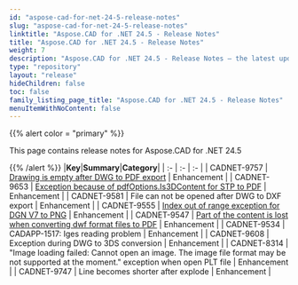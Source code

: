 ```yaml
---
id: "aspose-cad-for-net-24-5-release-notes"
slug: "aspose-cad-for-net-24-5-release-notes"
linktitle: "Aspose.CAD for .NET 24.5 - Release Notes"
title: "Aspose.CAD for .NET 24.5 - Release Notes"
weight: 7
description: "Aspose.CAD for .NET 24.5 - Release Notes – the latest updates and fixes."
type: "repository"
layout: "release"
hideChildren: false
toc: false
family_listing_page_title: "Aspose.CAD for .NET 24.5 - Release Notes"
menuItemWithNoContent: false
---
```


{{% alert color = "primary" %}}

This page contains release notes for Aspose.CAD for .NET 24.5

{{% /alert %}}
|**Key**|**Summary**|**Category**|
| :- | :- | :- |
| CADNET-9757 | [Drawing is empty after DWG to PDF export](https://forum.aspose.com/t/aspose-cad-for-net-21-12-0/282986/4.) | Enhancement |
| CADNET-9653 | [Exception because of pdfOptions.Is3DContent for STP to PDF](https://forum.aspose.com/t/load-and-save-step-files/279132) | Enhancement |
| CADNET-9581 | File can not be opened after DWG to DXF export | Enhancement |
| CADNET-9555 | [Index out of range exception for DGN V7 to PNG](https://forum.aspose.com/t/dng-to-image-format-in-unity/275909) | Enhancement |
| CADNET-9547 | [Part of the content is lost when converting dwf format files to PDF](https://forum.aspose.com/t/part-of-the-content-is-lost-when-converting-dwf-format-files-to-pdf/276000) | Enhancement |
| CADNET-9534 | CADAPP-1517: Iges reading problem | Enhancement |
| CADNET-9608 | Exception during DWG to 3DS conversion | Enhancement |
| CADNET-8314 | "Image loading failed: Cannot open an image. The image file format may be not supported at the moment." exception when open PLT file | Enhancement |
| CADNET-9747 | Line becomes shorter after explode | Enhancement |

